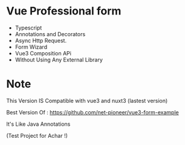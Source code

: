 # Vue Professional form


- Typescript
- Annotations and Decorators
- Async Http Request.
- Form Wizard
- Vue3 Composition APi
- Without Using Any External Library

# Note 
This Version IS Compatible with vue3 and nuxt3 (lastest version)

Best Version Of :
https://github.com/net-pioneer/vue3-form-example


It's Like Java Annotations 

(Test Project for Achar !)